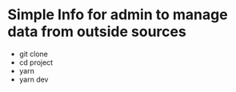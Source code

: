 # Simple Info for admin to manage data from outside sources

- git clone 
- cd project
- yarn
- yarn dev